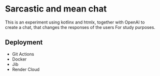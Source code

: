 # Sarcastic and mean chat

This is an experiment using kotlinx and htmlx, together with OpenAI to create a chat, that changes the responses of the users
For study purposes.

## Deployment

* Git Actions
* Docker
* Jib
* Render Cloud